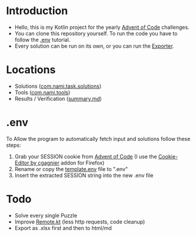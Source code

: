 # Introduction
- Hello, this is my Kotlin project for the yearly [Advent of Code](https://adventofcode.com/) challenges.<br>
- You can clone this repository yourself. To run the code you have to follow the [.env](#env) tutorial.
- Every solution can be run on its own, or you can run the [Exporter](src/main/kotlin/com/nami/tools/Exporter.kt).

# Locations
- Solutions ([com.nami.task.solutions](src/main/kotlin/com/nami/task/solutions))
- Tools ([com.nami.tools](src/main/kotlin/com/nami/tools))
- Results / Verification ([summary.md](summary.md))

# .env
To Allow the program to automatically fetch input and solutions follow these steps:
1. Grab your SESSION cookie from [Advent of Code](https://adventofcode.com/) (I use the [Cookie-Editor by cgagnier](https://addons.mozilla.org/en-US/firefox/addon/cookie-editor/) addon for Firefox)
2. Rename or copy the [template.env](template.env) file to ".env"
3. Insert the extracted SESSION string into the new .env file

# Todo
- Solve every single Puzzle
- Improve [Remote.kt](src/main/kotlin/com/nami/task/Remote.kt) (less http requests, code cleanup)
- Export as .xlsx first and then to html/md